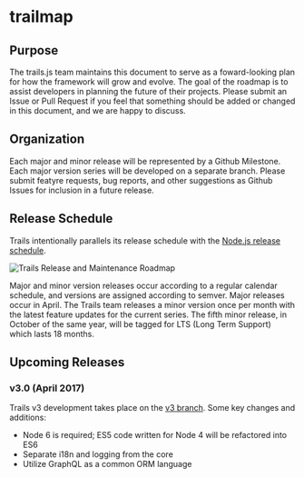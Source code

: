 # trailmap

## Purpose

The trails.js team maintains this document to serve as a foward-looking plan for how the framework will grow and evolve. The goal of the roadmap is to assist developers in planning the future of their projects. Please submit an Issue or Pull Request if you feel that something should be added or changed in this document, and we are happy to discuss.

## Organization

Each major and minor release will be represented by a Github Milestone. Each major version series will be developed on a separate branch. Please submit featyre requests, bug reports, and other suggestions as Github Issues for inclusion in a future release.

## Release Schedule

Trails intentionally parallels its release schedule with the [Node.js release schedule](https://github.com/nodejs/LTS#lts-plan).

![Trails Release and Maintenance Roadmap](https://s3.amazonaws.com/trailsjs.io/images/Trails+Maintenance+Schedule+v4.5.png)

Major and minor version releases occur according to a regular calendar schedule, and versions are assigned according to semver. Major releases occur in April. The Trails team releases a minor version once per month with the latest feature updates for the current series. The fifth minor release, in October of the same year, will be tagged for LTS (Long Term Support) which lasts 18 months.

## Upcoming Releases

### v3.0 (April 2017)

Trails v3 development takes place on the [v3 branch](https://github.com/trailsjs/trails/tree/v3). Some key changes and additions:
- Node 6 is required; ES5 code written for Node 4 will be refactored into ES6
- Separate i18n and logging from the core
- Utilize GraphQL as a common ORM language
